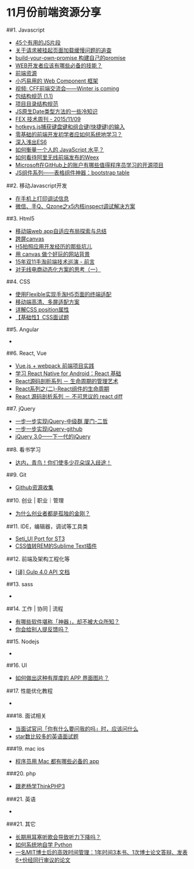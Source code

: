 # 11月份前端资源分享
##1. Javascript
- [45个有用的JS片段](http://modernweb.com/2013/12/23/45-useful-javascript-tips-tricks-and-best-practices/)
- [关于请求被挂起页面加载缓慢问题的追查](http://fex.baidu.com/blog/2015/01/chrome-stalled-problem-resolving-process/)
- [build-your-own-promise 构建自己的promise](http://www.html-js.com/article/Buildyourownpromise-blog-build-their-own-promise%203235)
- [WEB开发者应该有哪些必备的技能？](http://info.9iphp.com/essential-skills-every-web-developer-should-have/)
- [前端资源](https://github.com/poppinlp/fe-store-house)
- [小巧易用的 Web Component 框架](http://novajs.com/)
- [视频: CFF前端交流会——Winter is coming](http://v.youku.com/v_show/id_XMTM2NjU1ODI3Ng==.html)
- [包结构规范 (1.1)](https://github.com/ecomfe/spec/blob/master/package.md)
- [项目目录结构规范](https://github.com/ecomfe/spec/blob/master/directory.md)
- [JS原生Date类型方法的一些冷知识](http://chitanda.me/2015/08/21/the-trivia-of-js-date-function/)
- [FEX 技术周刊 - 2015/11/09](http://fex.baidu.com/blog/2015/11/fis-weekly-09/)
- [hotkeys.js捕获键盘键和组合键(快捷键)的输入](http://top.jobbole.com/26405/)
- [零基础的前端开发初学者应如何系统地学习？](http://www.zhihu.com/question/19834302)
- [深入浅出ES6](http://www.infoq.com/cn/author/%E5%88%98%E6%8C%AF%E6%B6%9B)
- [如何衡量一个人的 JavaScript 水平？](http://www.zhihu.com/question/22855484)
- [如何看待阿里无线前端发布的Weex](http://www.zhihu.com/question/37636296)
- [Microsoft在GitHub上的账户有哪些值得程序员学习的开源项目](http://www.zhihu.com/question/37647592)
- [JS组件系列——表格组件神器：bootstrap table](http://www.cnblogs.com/landeanfen/p/4976838.html)

##2. 移动Javascript开发
- [在手机上打印调试信息](https://github.com/binnng/debug.js)
- [微信、手Q、Qzone之x5内核inspect调试解决方案](http://bbs.mb.qq.com/thread-243399-1-1.html)

##3. Html5
- [移动端web app自适应布局探索与总结](http://www.html-js.com/article/JavaScript-learning-notes%203234)
- [跨屏canvas](https://github.com/elevenetc/InteractiveCanvas)
- [H5拍照应用开发经历的那些坑儿](http://tgideas.qq.com/webplat/info/news_version3/804/7104/7106/m5723/201409/278736.shtml)
- [用 canvas 做个好玩的网站背景](http://www.cnblogs.com/axes/p/4960171.html)
- [15年双11手淘前端技术巡演 - 前言](https://github.com/amfe/article/issues/11)
- [对无线电商动态化方案的思考（一）](https://github.com/amfe/article/issues/13)

##4. CSS
- [使用Flexible实现手淘H5页面的终端适配](https://github.com/amfe/article/issues/17)
- [移动端高清、多屏适配方案](http://div.io/topic/1092)
- [详解CSS position属性](http://luopq.com/2015/11/15/css-position/)
- [【基础性】CSS面试题](http://www.html-js.com/article/Record-the-way-I-grew-up%203286)

##5. Angular
- []()

##6. React, Vue
- [Vue.js + webpack 前端项目实践](http://finalshares.com/read-751)
- [学习 React Native for Android：React 基础](http://hahack.com/codes/learn-react-native-for-android-02)
- [React源码剖析系列 － 生命周期的管理艺术](http://zhuanlan.zhihu.com/purerender/20312691)
- [React系列之(二)-React组件的生命周期](http://mtydev.net/?p=423#rd&sukey=fc78a68049a14bb29cb88dc13ffeaf925e4192950f9fc8409714d9e7dd53ba4c58e007f5dd58f6eee66ae37c05323c3f)
- [React 源码剖析系列 － 不可思议的 react diff](http://zhuanlan.zhihu.com/purerender/20346379)

##7. jQuery
- [一步一步实现jQuery-中级群 厦门-二哲](http://www.html-js.com/card/3729)
- [一步一步实现jQuery-github](https://github.com/MeCKodo/forchange)
- [jQuery 3.0——下一代的jQuery](http://www.html-js.com/article/JQuery-3-the-next-generation-of-jQuery-on-a-flat-road%203268)


##8. 看书学习
- [达内，青鸟！你们使多少花朵误入歧途！](http://www.cnblogs.com/geniusalex/p/4928713.html)

##9. Git
- [Github资源收集](http://www.jianshu.com/p/79c235b84c15)

##10. 创业 | 职业｜管理
- [为什么创业者都是孤独的金刚？](http://mp.weixin.qq.com/s?__biz=MjM5NTAyODE0MQ==&mid=400756195&idx=1&sn=ec94d6eaa3fe5125e8f1ae4c71b6c497&scene=0)

##11. IDE，编辑器，调试等工具类
- [Seti_UI Port for ST3](https://github.com/ctf0/Seti_ST3)
- [CSS值转REM的Sublime Text插件](https://github.com/flashlizi/cssrem)

##12. 前端及架构工程化等
- [[译] Gulp 4.0 API 文档](https://github.com/cssmagic/blog/issues/55)

##13. sass
- []()

##14. 工作 | 协同 | 流程
- [有哪些软件堪称「神器」，却不被大众所知？](http://www.zhihu.com/question/36546814)
- [你会给别人提反馈吗？](http://www.linkedme.in/2015/06/05/how-to-provide-feedback)

##15. Nodejs
- []()

##16. UI
- [如何做出这种有厚度的 APP 界面图片？](http://www.zhihu.com/question/37067855)

##17. 性能优化教程
- []()

###18. 面试相关
- [当面试官问「你有什么要问我的吗」时，应该问什么](http://www.zhihu.com/question/28058827)
- [star数比较多的英语面试题](https://github.com/h5bp/Front-end-Developer-Interview-Questions)

###19. mac ios
- [程序员用 Mac 都有哪些必备的 app](http://www.zhihu.com/question/20036899)

###20. php
- [跟老杨学ThinkPHP3](http://www.kancloud.cn/yangweijie/yang_book/35)

###21. 英语
- []()

###21. 其它
- [长期用耳塞听歌会导致听力下降吗？](http://www.zhihu.com/question/22292248)
- [如何系统地自学 Python](http://www.zhihu.com/question/29138020)
- [一名MIT博士后的高效时间管理：1年时间3本书、1次博士论文答辩、发表6+份经同行审议的论文](http://mp.weixin.qq.com/s?__biz=MzA4MzQxMTAwNA==&mid=208718439&idx=1&sn=26a4926b52d543d91d3d9d5f54ec1b51&scene=2&srcid=pVLFzDPytXsEz11z3r3T&from=groupmessage&isappinstalled=0#rd)


